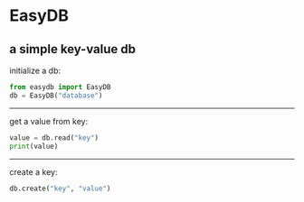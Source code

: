 # EasyDB
a simple key-value db
---
initialize a db:
```python
from easydb import EasyDB
db = EasyDB("database")
```
---
get a value from key:
```py
value = db.read("key")
print(value)
```
---
create a key:
```py
db.create("key", "value")
```
